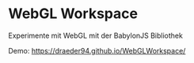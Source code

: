 # WebGL Workspace

Experimente mit WebGL mit der BabylonJS Bibliothek

Demo:
https://draeder94.github.io/WebGLWorkspace/
